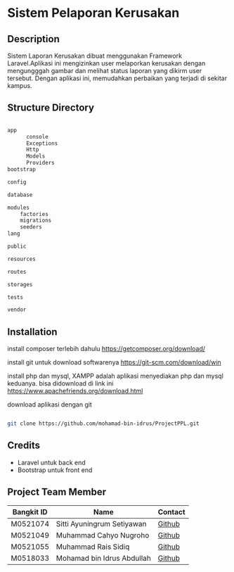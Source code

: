 # Sistem Pelaporan Kerusakan

## Description
Sistem Laporan Kerusakan dibuat menggunakan Framework Laravel.Aplikasi ini mengizinkan user melaporkan kerusakan dengan mengungggah gambar dan melihat status laporan yang dikirm user tersebut. Dengan aplikasi ini, memudahkan perbaikan yang terjadi di sekitar kampus. 
## Structure Directory

``` bash

app
      console
      Exceptions
      Http
      Models
      Providers
bootstrap

config

database

modules
    factories
    migrations
    seeders
lang

public

resources

routes

storages

tests

vendor


```
## Installation

install composer terlebih dahulu
https://getcomposer.org/download/

install git untuk download softwarenya
https://git-scm.com/download/win

install php dan mysql,
XAMPP adalah aplikasi menyediakan php dan mysql keduanya. 
bisa didownload di link ini https://www.apachefriends.org/download.html 

download aplikasi dengan git 
```bash

git clone https://github.com/mohamad-bin-idrus/ProjectPPL.git 


```


    
## Credits

- Laravel untuk back end
- Bootstrap untuk front end
## Project Team Member

|Bangkit ID|Name|Contact|
|-----|-----|-----|
|M0521074|Sitti Ayuningrum Setiyawan|[Github](https://github.com/ningrom) 
|M0521049|Muhammad Cahyo Nugroho|[Github](https://github.com/cahyoooo) 
|M0521055|Muhammad Rais Sidiq|[Github](https://github.com/raissidiq16) 
|M0518033|Mohamad bin Idrus Abdullah|[Github](https://github.com/mohamad-bin-idrus) 
